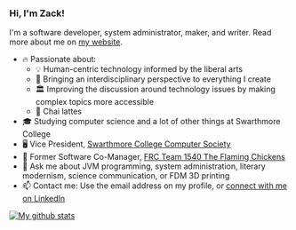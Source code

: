 ### Hi, I'm Zack!

I'm a software developer, system administrator, maker, and writer. Read more about me on [my website](https://robinsonz.me).

* 🔥 Passionate about:
  * 💡 Human-centric technology informed by the liberal arts
  * 🤝 Bringing an interdisciplinary perspective to everything I create
  * 🏛 Improving the discussion around technology issues by making complex topics more accessible
  * 🍵 Chai lattes
* 🎓 Studying computer science and a lot of other things at Swarthmore College
* 🖥 Vice President, [Swarthmore College Computer Society](https://www.sccs.swarthmore.edu/)
* 🤖 Former Software Co-Manager, [FRC Team 1540 The Flaming Chickens](https://team1540.org)
* 💬 Ask me about JVM programming, system administration, literary modernism, science communication, or FDM 3D printing
* 📫 Contact me: Use the email address on my profile, or [connect with me on LinkedIn](https://www.linkedin.com/in/robinsonz/)

[![My github stats](https://github-readme-stats.vercel.app/api?username=robinsonz&include_all_commits=true&count_private=true&show_icons=true&hide=stars&theme=dark&hide_border=true&bg_color=0D1118)](https://github.com/anuraghazra/github-readme-stats)
